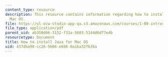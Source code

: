 ```yaml
---
content_type: resource
description: This resource contains information regarding how to install java for
  Mac OS.
file: https://ol-ocw-studio-app-qa.s3.amazonaws.com/courses/1-00-introduction-to-computers-and-engineering-problem-solving-spring-2012/437dba98cc265606e6860a1ba32fb36a_MIT1_00S12_Ins_Java_Mac.pdf
file_type: application/pdf
parent_uid: ab358d66-3152-f31a-5603-5144d6d77e4b
resourcetype: Document
title: How to install Java for Mac OS
uid: 437dba98-cc26-5606-e686-0a1ba32fb36a
---
```

